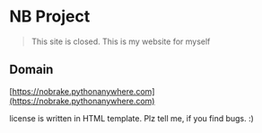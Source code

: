 # NB Project
> This site is closed.
This is my website for myself

## Domain
[https://nobrake.pythonanywhere.com](https://nobrake.pythonanywhere.com)

license is written in HTML template.
Plz tell me, if you find bugs. :)
